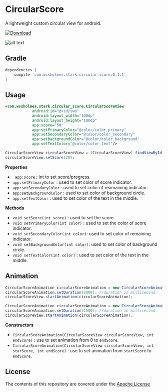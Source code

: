 # CircularScore

A lightweight custom circular view for android.

[ ![Download](https://api.bintray.com/packages/wssholmes/circular-score/circular-score/images/download.svg) ](https://bintray.com/wssholmes/circular-score/circular-score/_latestVersion)

![alt text](https://github.com/wssholmes/CircularScore/blob/master/example_screenshot.gif "Example app screenshot")


## Gradle


```gradle
dependencies {
    compile 'com.wssholmes.stark:circular-score:0.1.1'
}
```

## Usage

```xml
<com.wssholmes.stark.circular_score.CircularScoreView
            android:id="@+id/two"
            android:layout_width="100dp"
            android:layout_height="100dp"
            app:score="50"
            app:setPrimaryColor="@color/color_primary"
            app:setSecondaryColor="@color/color_secondary"
            app:setBackgroundColor="@color/color_background"
            app:setTextColor="@color/color_text"/>
```

```java
CircularScoreView circularScoreView = (CircularScoreView) findViewById(R.id.score_view);
circularScoreView.setScore(20);
```

**Properties**
- ` app:score` : int to set score/progress.
- `app:setPrimaryColor` : used to set color of score indicator.
- `app:setSecondaryColor` : used to set color of reamaining indicator.
- `app:setBackgroundColor` : used to set color of background circle.
- `app:setTextColor` : used to set color of the text in the middle.

**Methods**
- `void setScore(int score)` : used to set the score.
- `void setPrimaryColor(int color)` : used to set the color of score indicator.
- `void setSecondaryColor(int color)`: used to set color of remaining indicator.
- `void setBackgroundColor(int color)`: used to set color of background circle.
- `void setTextColor(int color)` : used to set color of the text in the middle.

## Animation

```java
CircularScoreAnimation circularScoreAnimation = new CircularScoreAnimation(circularScoreView, 25);
circularScoreAnimation.setDuration(2000); //duration in millisecond.
circularScoreView.startAnimation(circularScoreAnimation);
```

```java
CircularScoreAnimation circularScoreAnimation = new CircularScoreAnimation(circularScoreView, 25, 75);
circularScoreAnimation.setDuration(1500); //duration in millisecond.
circularScoreView.startAnimation(circularScoreAnimation);
```

**Constructors**
- `CircularScoreAnimation(CircularScoreView circularScoreView, int endScore)` : use to set animation from 0 to `endScore`.
- `CircularScoreAnimation(CircularScoreView circularScoreView, int starScore, int endScore)` : use to set animation from `startScore` to `endScore`.


## License

The contents of this repository are covered under the [Apache License](https://github.com/wssholmes/CircularScore/blob/master/LICENSE)





